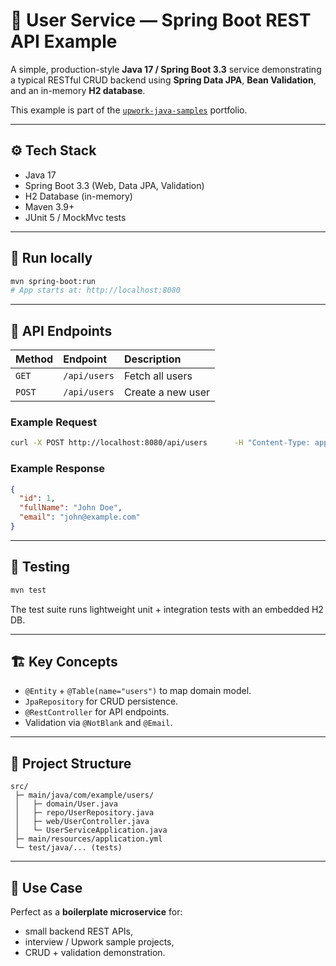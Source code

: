 
# 🧠 User Service — Spring Boot REST API Example

A simple, production-style **Java 17 / Spring Boot 3.3** service demonstrating a typical RESTful CRUD backend using **Spring Data JPA**, **Bean Validation**, and an in-memory **H2 database**.

This example is part of the [`upwork-java-samples`](../README.md) portfolio.

---

## ⚙️ Tech Stack
- Java 17
- Spring Boot 3.3 (Web, Data JPA, Validation)
- H2 Database (in-memory)
- Maven 3.9+
- JUnit 5 / MockMvc tests

---

## 🚀 Run locally
```bash
mvn spring-boot:run
# App starts at: http://localhost:8080
```

---

## 🔗 API Endpoints

| Method | Endpoint | Description |
|:-------|:----------|:-------------|
| `GET`  | `/api/users` | Fetch all users |
| `POST` | `/api/users` | Create a new user |

### Example Request
```bash
curl -X POST http://localhost:8080/api/users      -H "Content-Type: application/json"      -d '{"fullName":"John Doe","email":"john@example.com"}'
```

### Example Response
```json
{
  "id": 1,
  "fullName": "John Doe",
  "email": "john@example.com"
}
```

---

## 🧪 Testing
```bash
mvn test
```
The test suite runs lightweight unit + integration tests with an embedded H2 DB.

---

## 🏗️ Key Concepts
- `@Entity` + `@Table(name="users")` to map domain model.
- `JpaRepository` for CRUD persistence.
- `@RestController` for API endpoints.
- Validation via `@NotBlank` and `@Email`.

---

## 📁 Project Structure
```
src/
 ├─ main/java/com/example/users/
 │   ├─ domain/User.java
 │   ├─ repo/UserRepository.java
 │   ├─ web/UserController.java
 │   └─ UserServiceApplication.java
 ├─ main/resources/application.yml
 └─ test/java/... (tests)
```

---

## 🧩 Use Case
Perfect as a **boilerplate microservice** for:
- small backend REST APIs,
- interview / Upwork sample projects,
- CRUD + validation demonstration.
